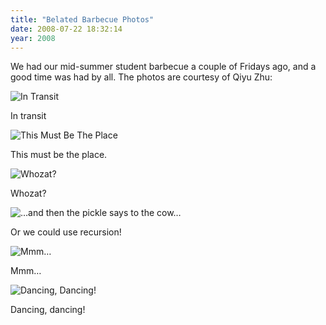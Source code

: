 ```yaml
---
title: "Belated Barbecue Photos"
date: 2008-07-22 18:32:14
year: 2008
---
```

We had our mid-summer student barbecue a couple of Fridays ago, and a good time was had by all.  The photos are courtesy of Qiyu Zhu:

<img src="{{'/files/2008/07/img_2161.jpg' | relative_url}}" alt="In Transit" />

In transit

<img src="{{'/files/2008/07/img_2165.jpg' | relative_url}}" alt="This Must Be The Place" />

This must be the place.

<img src="{{'/files/2008/07/img_2167.jpg' | relative_url}}" alt="Whozat?" />

Whozat?

<img src="{{'/files/2008/07/img_2178.jpg' | relative_url}}" alt="…and then the pickle says to the cow…" />

Or we could use recursion!

<img src="{{'/files/2008/07/img_2188.jpg' | relative_url}}" alt="Mmm…" />

Mmm…

<img src="{{'/files/2008/07/img_2216.jpg' | relative_url}}" alt="Dancing, Dancing!" />

Dancing, dancing!

